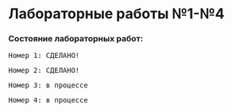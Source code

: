 # Лабораторные работы №1-№4
### Состояние лабораторных работ:<br/>
<pre>Номер 1: СДЕЛАНО!</pre>
<pre>Номер 2: СДЕЛАНО!</pre>
<pre>Номер 3: в процессе</pre>
<pre>Номер 4: в процессе</pre>
